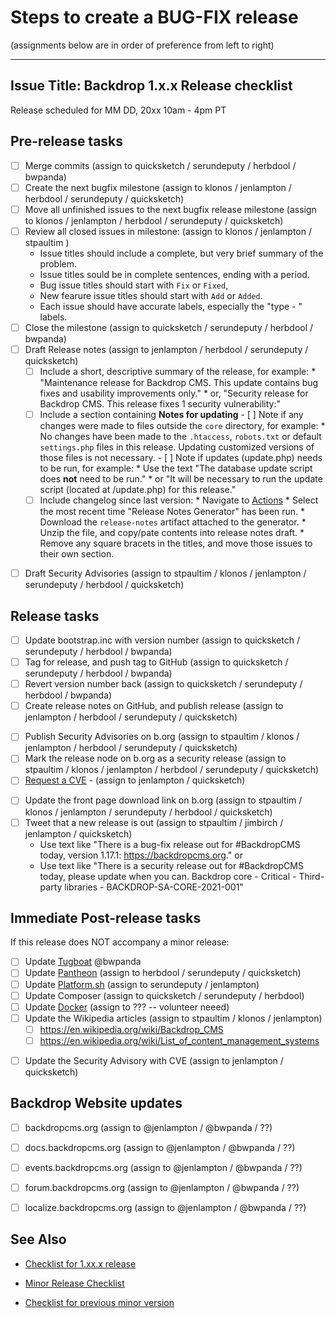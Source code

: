 Steps to create a BUG-FIX release
==================================
(assignments below are in order of preference from left to right)

---
Issue Title:   Backdrop 1.x.x Release checklist
---

Release scheduled for MM DD, 20xx 10am - 4pm PT

## Pre-release tasks

- [ ] Merge commits (assign to quicksketch / serundeputy / herbdool / bwpanda)
- [ ] Create the next bugfix milestone (assign to klonos / jenlampton / herbdool / serundeputy / quicksketch)
- [ ] Move all unfinished issues to the next bugfix release milestone (assign to klonos / jenlampton / herbdool / serundeputy / quicksketch)
- [ ] Review all closed issues in milestone: (assign to klonos / jenlampton / stpaultim )
  - Issue titles should include a complete, but very brief summary of the problem.
  - Issue titles sould be in complete sentences, ending with a period.
  - Bug issue titles should start with `Fix` or `Fixed`,
  - New fearure issue titles should start with `Add` or `Added`.
  - Each issue should have accurate labels, especially the "type - " labels.
- [ ] Close the milestone (assign to quicksketch / serundeputy / herbdool / bwpanda)
- [ ] Draft Release notes (assign to jenlampton / herbdool / serundeputy / quicksketch)
  - [ ] Include a short, descriptive summary of the release, for example:
        * "Maintenance release for Backdrop CMS. This update contains bug fixes and usability improvements only."
        * or, "Security release for Backdrop CMS. This release fixes 1 security vulnerability:"
  - [ ] Include a section containing **Notes for updating**
        - [ ] Note if any changes were made to files outside the `core` directory, for example:
          * No changes have been made to the `.htaccess`, `robots.txt` or default `settings.php` files in this release. Updating customized versions of those files is not necessary.
        - [ ] Note if updates (update.php) needs to be run, for example:
          * Use the text "The database update script does **not** need to be run."
          * or "It will be necessary to run the update script (located at /update.php) for this release."
  - [ ] Include changelog since last version:
        * Navigate to [Actions](https://github.com/backdrop/backdrop-issues/actions)
        * Select the most recent time "Release Notes Generator" has been run.
        * Download the `release-notes` artifact attached to the generator.
        * Unzip the file, and copy/pate contents into release notes draft.
        * Remove any square bracets in the titles, and move those issues to their own section.
<!-- If this is a security release: -->
- [ ] Draft Security Advisories (assign to stpaultim / klonos / jenlampton / serundeputy / herbdool / quicksketch)

## Release tasks

- [ ] Update bootstrap.inc with version number (assign to quicksketch / serundeputy / herbdool / bwpanda)
- [ ] Tag for release, and push tag to GitHub (assign to quicksketch / serundeputy / herbdool / bwpanda)
- [ ] Revert version number back (assign to quicksketch / serundeputy / herbdool / bwpanda)
- [ ] Create release notes on GitHub, and publish release (assign to jenlampton / herbdool / serundeputy / quicksketch)
<!-- If this is a security release: start -->
- [ ] Publish Security Advisories on b.org (assign to stpaultim / klonos / jenlampton / herbdool / serundeputy / quicksketch)
- [ ] Mark the release node on b.org as a security release (assign to stpaultim / klonos / jenlampton / herbdool / serundeputy / quicksketch)
- [ ] [Request a CVE](https://github.com/backdrop/backdrop-issues/blob/master/procedures/security--request-cve.md) - (assign to jenlampton / quicksketch)
<!-- If this is a security release: end -->
- [ ] Update the front page download link on b.org (assign to stpaultim / klonos / jenlampton / serundeputy / herbdool / quicksketch)
- [ ] Tweet that a new release is out (assign to stpaultim / jimbirch / jenlampton / quicksketch)
  - Use text like "There is a bug-fix release out for #BackdropCMS today, version 1.17.1: https://backdropcms.org." or
  - Use text like "There is a security release out for #BackdropCMS today, please update when you can. Backdrop core - Critical - Third-party libraries - BACKDROP-SA-CORE-2021-001"

## Immediate Post-release tasks

If this release does NOT accompany a minor release:
- [ ] Update [Tugboat](https://github.com/backdrop/backdrop-issues/blob/main/procedures/update--tugboat.md) @bwpanda
- [ ] Update [Pantheon](https://github.com/backdrop/backdrop-issues/blob/main/procedures/update--pantheon-upstream.md) (assign to herbdool / serundeputy / quicksketch)
- [ ] Update [Platform.sh](https://github.com/backdrop/backdrop-issues/blob/main/procedures/update--platformsh-template.md) (assign to serundeputy / jenlampton)
- [ ] Update Composer (assign to quicksketch / serundeputy / herbdool)
- [ ] Update [Docker](https://github.com/backdrop/backdrop-issues/blob/main/procedures/update--docker-image.md) (assign to ??? -- volunteer neeed)
- [ ] Update the Wikipedia articles (assign to stpaultim / klonos / jenlampton)
  - [ ] https://en.wikipedia.org/wiki/Backdrop_CMS
  - [ ] https://en.wikipedia.org/wiki/List_of_content_management_systems
<!-- If this is a security release: -->
- [ ] Update the Security Advisory with CVE (assign to jenlampton / quicksketch)

## Backdrop Website updates

<!-- If this release does NOT accompany a minor release: -->
- [ ] backdropcms.org (assign to @jenlampton / @bwpanda / ??)
- [ ] docs.backdropcms.org (assign to @jenlampton / @bwpanda / ??)
- [ ] events.backdropcms.org (assign to @jenlampton / @bwpanda / ??)
- [ ] forum.backdropcms.org (assign to @jenlampton / @bwpanda / ??)
- [ ] localize.backdropcms.org (assign to @jenlampton / @bwpanda / ??)


## See Also

- [Checklist for 1.xx.x release]()
<!-- If this release DOES accompany a minor release: -->
- [Minor Release Checklist]()
<!-- If this is a security release: -->
- [Checklist for previous minor version]()

